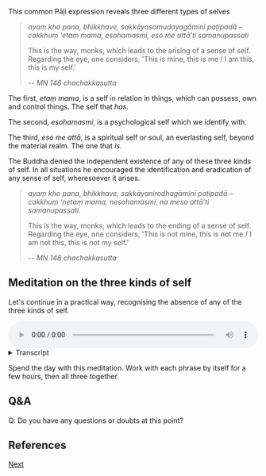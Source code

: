 This common Pāḷi expression reveals three different types of selves

> *ayaṃ kho pana, bhikkhave, sakkāyasamudayagāminī paṭipadā – cakkhuṃ ‘etaṃ mama, esohamasmi, eso me attā’ti samanupassati*
> 
> This is the way, monks, which leads to the arising of a sense of self. Regarding the eye, one considers, 'This is mine, this is me / I am this, this is my self.'
> 
> -- *MN 148 chachakkasutta*

The first, *etaṃ mama*, is a self in relation in things, which can possess, own and control things. The self that *has*.

The second, *esohamasmi*, is a psychological self which we identify with. 

The third, *eso me attā*, is a spiritual self or soul, an everlasting self, beyond the material realm. The one that *is*.

The Buddha denied the independent existence of any of these three kinds of self. In all situations he encouraged the identification and eradication of any sense of self, wheresoever it arises. 

> *ayaṃ kho pana, bhikkhave, sakkāyanirodhagāminī paṭipadā – cakkhuṃ ‘netaṃ mama, nesohamasmi, na meso attā’ti samanupassati.*
> 
> This is the way, monks, which leads to the ending of a sense of self. Regarding the eye, one considers, 'This is not mine, this is not me / I am not this, this is not my self.'
> 
> -- *MN 148 chachakkasutta*

## Meditation on the three kinds of self

Let's continue in a practical way, recognising the absence of any of the three kinds of self. 


<audio controls style="width: 100%; max-width: 600px;">
    <source src="assets/audio/08-02-three-types-of-anatta.mp3" type="audio/mpeg">
</audio>



<details>
<summary>Transcript</summary>

The Buddha said that this meditation on *anatta* is the path of practice which leads to ending of self-identification.

---

The eye is not mine, I am not the eye, the eye is not me, the eye is not my self. 

Visible forms are not mine, I am not visible forms, visible forms are not me, visible forms are not my self. 

Eye consciousness is not mine, I am not eye consciousness, eye consciousness is not me, eye consciousness is not my self. 

The conscious experience of seeing is not mine, I am not the conscious experience of seeing, the conscious experience of seeing is not me, the conscious experience of seeing is not my self. 

*vedanā* which arise from seeing are not mine, I am not *vedanā*, *vedanā* are not me, *vedanā* are not my self. 

Craving and aversion are not mine, I am not craving and aversion, craving and aversion are not me, craving and aversion are not my self.

---

The ear is not mine, I am not the ear, the ear is not me, the ear is not my self. 

Sounds are not mine, I am not sounds, sounds are not me, sounds are not my self. 

Ear consciousness is not mine, I am not ear consciousness, ear consciousness is not me, ear consciousness is not my self. 

The conscious experience of hearing is not mine, I am not the conscious experience of hearing, the conscious experience of hearing is not me, the conscious experience of hearing is not my self. 

*vedanā* which arise from hearing are not mine, I am not *vedanā*, *vedanā* are not me, *vedanā* are not my self. 

Craving and aversion are not mine, I am not craving and aversion, craving and aversion are not me, craving and aversion are not my self.

---

The nose is not mine, I am not the nose, the nose is not me, the nose is not my self. 

Smells are not mine, I am not smells, smells are not me, smells are not my self. 

Nose consciousness is not mine, I am not nose consciousness, nose consciousness is not me, nose consciousness is not my self. 

The conscious experience of smelling is not mine, I am not the conscious experience of smelling, the conscious experience of smelling is not me, the conscious experience of smelling is not my self. 

*vedanā* which arise from smelling are not mine, I am not *vedanā*, *vedanā* are not me, *vedanā* are not my self. 

Craving and aversion are not mine, I am not craving and aversion, craving and aversion are not me, craving and aversion are not my self.

---
The tongue is not mine, I am not the tongue, the tongue is not me, the tongue is not my self. 

Flavours are not mine, I am not flavours, flavours are not me, flavours are not my self. 

Tongue consciousness is not mine, I am not tongue consciousness, tongue consciousness is not me, tongue consciousness is not my self. 

The conscious experience of tasting is not mine, I am not the conscious experience of tasting, the conscious experience of tasting is not me, the conscious experience of tasting is not my self. 

*vedanā* which arise from tasting are not mine, I am not *vedanā*, *vedanā* are not me, *vedanā* are not my self. 

Craving and aversion are not mine, I am not craving and aversion, craving and aversion are not me, craving and aversion are not my self.

---

The body is not mine, I am not the body, the body is not me, the body is not my self. 

Tangible sensations are not mine, I am not tangible sensations, tangible sensations are not me, tangible sensations are not my self. 

Body consciousness is not mine, I am not body consciousness, body consciousness is not me, body consciousness is not my self. 

Conscious physical experience is not mine, I am not conscious physical experience, conscious physical experience is not me, conscious physical experience is not my self. 

*vedanā* which arise from physical experience are not mine, I am not *vedanā*, *vedanā* are not me, *vedanā* are not my self. 

Craving and aversion are not mine, I am not craving and aversion, craving and aversion are not me, craving and aversion are not my self.

---

The mind is not mine, I am not the mind, the mind is not me, the mind is not my self. 

Mental phenomena are not mine, I am not mental phenomena, mental phenomena are not me, mental phenomena are not my self. 

Mind consciousness is not mine, I am not mind consciousness, mind consciousness is not me, mind consciousness is not my self. 

Conscious mental experience is not mine, I am not conscious mental experience, conscious mental experience is not me, conscious mental experience is not my self. 

*vedanā* which arise from mental experience are not mine, I am not *vedanā*, *vedanā* are not me, *vedanā* are not my self. 

Craving and aversion are not mine, I am not craving and aversion, craving and aversion are not me, craving and aversion are not my self.

---

Now come back to open awareness. 

Know whatever you are experiencing at right now. 

This is not mine, I am not this, this is not me, this is not my self.

*vedanā* which arise from this are not mine, I am not *vedanā*, *vedanā* are not me, *vedanā* are not my self. 

Craving and aversion are not mine, I am not craving and aversion, craving and aversion are not me, craving and aversion are not my self.


---

Continue with this meditation. 

Examine every experience in the light of this. 

This is not mine, I am not this, this is not me, this is not my self.

The Buddha said that this is the path of practice which leads to ending of self-identification.


</details>


Spend the day with this meditation. Work with each phrase by itself for a few hours, then all three together. 

## Q&A

Q: Do you have any questions or doubts at this point?

## References

<a href="8.3. Emptiness.html">Next</a>

